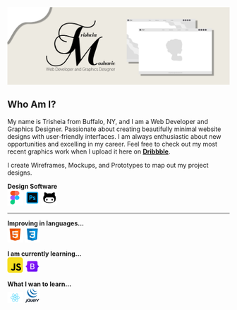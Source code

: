 
<img src="images/GitHub-Banner.jpg" alt="Trisheia-Moshaire-Banner" title="GitHub-Banner">

## Who Am I?
My name is Trisheia from Buffalo, NY, and I am a Web Developer and Graphics Designer. Passionate about creating beautifully minimal website designs with user-friendly interfaces. I am always enthusiastic about new opportunities and excelling in my career. Feel free to check out my most recent graphics work when I upload it here on **[Dribbble](http://dribbble.com)**.


I create Wireframes, Mockups, and Prototypes to map out my project designs. 
<br>

**Design Software**
<br>
<img src="images/icons/figma-1.png" width="35" alt="figma" title="figma">
<img src="images/icons/photoshop.png" width="35" alt="photoshop" title="photoshop">
<img src="images/icons/github.png" width="35" alt="github" title="github">
<hr>

**Improving in languages...**
<br>
<img src="images/icons/html5.png" width="35" alt="html5" title="html5"> 
<img src="images/icons/css3.png" width="35" alt="css3" title="css3">

**I am currently learning...**
<br>
<img src="images/icons/javascript.png" width="35" alt="javascript" title="javascript">
<img src="images/icons/bootstrap.png" width="35" alt="bootstrap-4" title="bootstrap-4">

**What I wan to learn...**
<br>
<img src="images/icons/react.svg" width="35" alt="react-icon" title="react-icon">
<img src="images/icons/j-query.png" width="35" alt="jQuery-icon" title="jQuery-icon">


